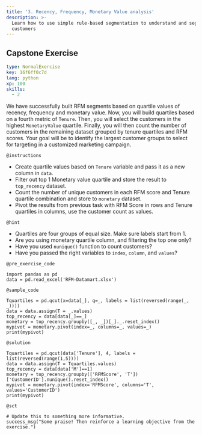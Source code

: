 ```yaml
---
title: '3. Recency, Frequency, Monetary Value analysis'
description: >-
  Learn how to use simple rule-based segmentation to understand and segment the
  customers
---
```


## Capstone Exercise

```yaml
type: NormalExercise
key: 16f6ff0c7d
lang: python
xp: 100
skills:
  - 2
```

We have successfully built RFM segments based on quartile values of recency, frequency and monetary value. Now, you will build quartiles based on a fourth metric of `Tenure`. Then, you will select the customers in the highest `MonetaryValue` quartile. Finally, you will then count the number of customers in the remaining dataset grouped by tenure quartiles and RFM scores. Your goal will be to identify the largest customer groups to select for targeting in a customized marketing campaign.

`@instructions`
- Create quartile values based on `Tenure` variable and pass it as a new column in `data`.
- Filter out top 1 Monetary value quartile and store the result to `top_recency` dataset.
- Count the number of unique customers in each RFM score and Tenure quartile combination and store to `monetary` dataset.
- Pivot the results from previous task with RFM Score in rows and Tenure quartiles in columns, use the customer count as values.

`@hint`
- Quartiles are four groups of equal size. Make sure labels start from 1.
- Are you using monetary quartile column, and filtering the top one only?
- Have you used `nunique()` function to count customers?
- Have you passed the right variables to `index`, `column`, and `values`?

`@pre_exercise_code`
```{python}
import pandas as pd
data = pd.read_excel('RFM-Datamart.xlsx')
```

`@sample_code`
```{python}
Tquartiles = pd.qcut(x=data[_], q=_, labels = list(reversed(range(_, _))))
data = data.assign(T = _.values)
top_recency = data[data[_]==_]
monetary = top_recency.groupby([_, _])[_]._.reset_index()
mypivot = monetary.pivot(index=_, columns=_, values=_)
print(mypivot)

```

`@solution`
```{python}
Tquartiles = pd.qcut(data['Tenure'], 4, labels = list(reversed(range(1,5))))
data = data.assign(T = Tquartiles.values)
top_recency = data[data['M']==1]
monetary = top_recency.groupby(['RFMScore', 'T'])['CustomerID'].nunique().reset_index()
mypivot = monetary.pivot(index='RFMScore', columns='T', values='CustomerID')
print(mypivot)

```

`@sct`
```{python}
# Update this to something more informative.
success_msg("Some praise! Then reinforce a learning objective from the exercise.")
```
